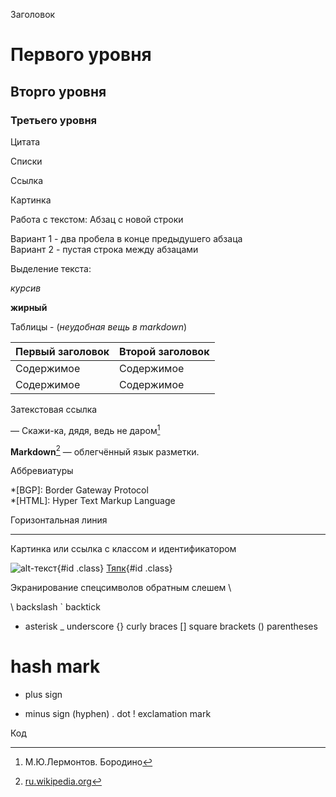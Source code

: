 Заголовок

# Первого уровня
## Вторго уровня
### Третьего уровня

Цитата

Списки

Ссылка

Картинка

Работа с текстом:
Абзац с новой строки

Вариант 1 - два пробела в конце предыдушего абзаца  
Вариант 2 - пустая строка между абзацами

Выделение текста:

*курсив*

**жирный**

Таблицы -  (*неудобная вещь в markdown*)

Первый заголовок  | Второй заголовок
----------------- | -------------
Содержимое        | Содержимое 
Содержимое        | Содержимое 

Затекстовая ссылка

— Скажи-ка, дядя, ведь не даром[^1]  
[^1]: М.Ю.Лермонтов. Бородино

**Markdown**[^wiki_markdown] — облегчённый язык разметки.  
[^wiki_markdown]: [ru.wikipedia.org](/wiki/Markdown "ru.wikipedia.org")


Аббревиатуры

*[BGP]:  Border Gateway Protocol  
*[HTML]: Hyper Text Markup Language

Горизонтальная линия

---

Картинка или ссылка с классом и идентификатором

![alt-текст](http://example.ru/image.jpg){#id .class}
[Тяпк](http://tyapk.ru){#id .class}

Экранирование спецсимволов обратным слешем \

\   backslash
`   backtick
*   asterisk
_   underscore
{}  curly braces
[]  square brackets
()  parentheses
#   hash mark
+   plus sign
-   minus sign (hyphen)
.   dot
!   exclamation mark

Код
